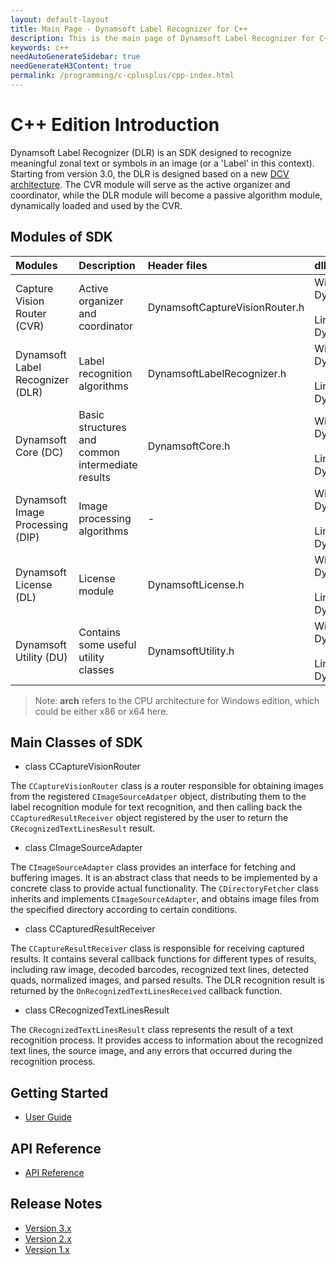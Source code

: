 ```yaml
---
layout: default-layout
title: Main Page - Dynamsoft Label Recognizer for C++
description: This is the main page of Dynamsoft Label Recognizer for C++ Language.
keywords: c++
needAutoGenerateSidebar: true
needGenerateH3Content: true
permalink: /programming/c-cplusplus/cpp-index.html
---
```


# C++ Edition Introduction

Dynamsoft Label Recognizer (DLR) is an SDK designed to recognize meaningful zonal text or symbols in an image (or a 'Label' in this context). Starting from version 3.0, the DLR is designed based on a new [DCV architecture]({{site.dcv_arch}}). The CVR module will serve as the active organizer and coordinator, while the DLR module will become a passive algorithm module, dynamically loaded and used by the CVR.

## Modules of SDK

|Modules|Description|Header files|dll/so files|
|:---|:---|:---|:---|
|Capture Vision Router (CVR)        |Active organizer and coordinator                       |DynamsoftCaptureVisionRouter.h      |Windows:<br/>DynamsoftCaptureVisionRouter[**arch**].dll<br/><br/>Linux:<br/>DynamsoftCaptureVisionRouter.so|
|Dynamsoft Label Recognizer (DLR)   |Label recognition algorithms                           |DynamsoftLabelRecognizer.h          |Windows:<br/>DynamsoftLabelRecognizer[**arch**].dll<br/><br/>Linux:<br/>DynamsoftLabelRecognizer.so|
|Dynamsoft Core (DC)                |Basic structures and common intermediate results       |DynamsoftCore.h                     |Windows:<br/>DynamsoftCore[**arch**].dll<br/><br/>Linux:<br/>DynamsoftCore.so|
|Dynamsoft Image Processing (DIP)   |Image processing algorithms                            |-                                   |Windows:<br/>DynamsoftImageProcessing[**arch**].dll<br/><br/>Linux:<br/>DynamsoftImageProcessing.so|
|Dynamsoft License (DL)             |License module                                         |DynamsoftLicense.h                  |Windows:<br/>DynamsoftLicense[**arch**].dll<br/><br/>Linux:<br/>DynamsoftLicense.so|
|Dynamsoft Utility (DU)             |Contains some useful utility classes                   |DynamsoftUtility.h                  |Windows:<br/>DynamsoftUtility[**arch**].dll<br/><br/>Linux:<br/>DynamsoftUtility.so|

>Note: **arch** refers to the CPU architecture for Windows edition, which could be either x86 or x64 here.

## Main Classes of SDK

- class CCaptureVisionRouter

The `CCaptureVisionRouter` class is a router responsible for obtaining images from the registered `CImageSourceAdatper` object, distributing them to the label recognition module for text recognition, and then calling back the `CCapturedResultReceiver` object registered by the user to return the `CRecognizedTextLinesResult` result.

- class CImageSourceAdapter

The `CImageSourceAdapter` class provides an interface for fetching and buffering images. It is an abstract class that needs to be implemented by a concrete class to provide actual functionality. The `CDirectoryFetcher` class inherits and implements `CImageSourceAdapter`, and obtains image files from the specified directory according to certain conditions.

- class CCapturedResultReceiver

The `CCaptureResultReceiver` class is responsible for receiving captured results. It contains several callback functions for different types of results, including raw image, decoded barcodes, recognized text lines, detected quads, normalized images, and parsed results. The DLR recognition result is returned by the `OnRecognizedTextLinesReceived` callback function.

- class CRecognizedTextLinesResult

The `CRecognizedTextLinesResult` class represents the result of a text recognition process. It provides access to information about the recognized text lines, the source image, and any errors that occurred during the recognition process.


## Getting Started

- [User Guide](cpp-user-guide.md)

## API Reference

- [API Reference](api-reference/index.md)

## Release Notes

- [Version 3.x](release-notes/cpp-3.md)
- [Version 2.x]({{c-cplusplus}}release-notes/c-cpp-2.html)
- [Version 1.x]({{c-cplusplus}}release-notes/c-cpp-1.html)
